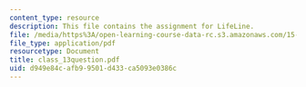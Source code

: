 ```yaml
---
content_type: resource
description: This file contains the assignment for LifeLine.
file: /media/https%3A/open-learning-course-data-rc.s3.amazonaws.com/15-568a-practical-information-technology-management-spring-2005/d949e84cafb99501d433ca5093e0386c_class_13question.pdf
file_type: application/pdf
resourcetype: Document
title: class_13question.pdf
uid: d949e84c-afb9-9501-d433-ca5093e0386c
---
```

